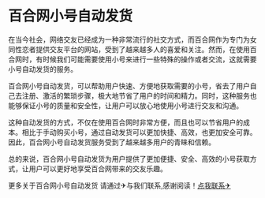 # 百合网小号自动发货

在当今社会，网络交友已经成为一种非常流行的社交方式，而百合网作为专门为女同性恋者提供交友平台的网站，受到了越来越多人的喜爱和关注。然而，在使用百合网时，有时候我们可能需要使用小号来进行一些特殊的操作或者交流，这就需要小号自动发货的服务。

百合网小号自动发货，可以帮助用户快速、方便地获取需要的小号，省去了用户自己去注册、激活的繁琐步骤，极大地节省了用户的时间和精力。同时，这种服务也能够保证小号的质量和安全性，让用户可以放心地使用小号进行交友和沟通。

这种自动发货的方式，不仅在使用百合网时非常方便，而且也可以节省用户的成本。相比于手动购买小号，通过自动发货可以更加快捷、高效，也更加安全可靠。因此，百合网小号自动发货服务受到了越来越多用户的青睐和信赖。

总的来说，百合网小号自动发货为用户提供了更加便捷、安全、高效的小号获取方式，让用户可以更好地享受百合网带来的交友乐趣。

更多关于百合网小号自动发货 请通过✈与我们联系,感谢阅读！[点我联系✈](https://dev.G208.com)